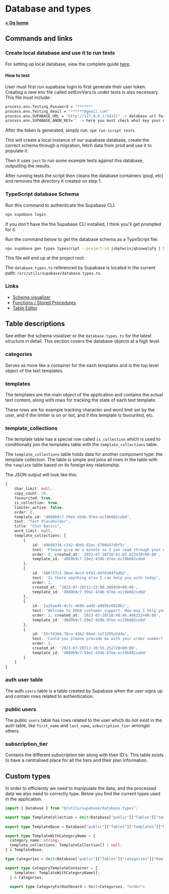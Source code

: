 # Database and types

**[< Go home](/)**

## Commands and links

### Create local database and use it to run tests

For setting up local database, view the complete guide [here](./local-db-steps/).

#### How to test

User must first run supabase login to first generate their user token.
Creating a new env file called setEnvVars.ts under tests is also necessary. This file must include:

```bash
process.env.Testing_Password = "******"
process.env.Testing_Email = "******@gmail.com"
process.env.SUPABASE_URL = "http://127.0.0.1:54321" -> database url for the newly created database
process.env.SUPABASE_ANON_KEY='' -> here you must check what key your database generates for you. This happens when running the script for the first time.
```

After the token is generated, simply run:
`npm run-script tests`

This will create a local instance of our supabase database, create the correct schema through a migration, fetch data from prod and use it to populate it.

Then it uses `jest` to run some example tests against this database, outputting the results.

After running tests the script then cleans the database containers (psql, etc) and removes the directory it created on step 1.

### TypeScript database Schema

Run this command to authenticate the Supabase CLI:

```bash
npx supabase login
```

If you don't have the the Supabase CLI installed, I think you'll get prompted for it.

Run the command below to get the database schema as a TypeScript file:

```bash
npx supabase gen types typescript --project-id jvbphwcsxjqbzowqlqfq | Set-Content -Encoding utf8  .\src\utils\supabase\database.types.ts
```

This file will end up at the project root.

The `database.types.ts` referenced by Supabase is located in the current path: `/src/utils/supabase/database.types.ts`.

### Links

* [Schema visualizer](https://supabase.com/dashboard/project/jvbphwcsxjqbzowqlqfq/database/schemas)
* [Functions / Stored Procedures](https://supabase.com/dashboard/project/jvbphwcsxjqbzowqlqfq/database/functions)
* [Table Editor](https://supabase.com/dashboard/project/jvbphwcsxjqbzowqlqfq/editor)

## Table descriptions

See either the schema visializer or the `database.types.ts` for the latest structure in detail. This section covers the database objects at a high level.

### categories

Serves as more like a container for the each templates and is the top level object of the text templates.

### templates

The templates are the main object of the application and contains the actual text content, along with rows for tracking the state of each text template.

These rows are for example tracking character and word limit set by the user, and if the limiter is on or not, and if this template is favourited, etc.

### template_collections

The template table has a special row called `is_collection` which is used to conditionally join the templates table with the `template_collections` table.

The `template_collections` table holds data for another component type: the template collection. The table is simple and joins all rows in the table with the
`template` table based on its foreign key relationship.

The JSON output will look like this:

```ts
{
    char_limit: null,
    copy_count: 30,
    favourited: true,
    is_collection: true,
    limiter_active: false,
    order: 0,
    template_id: "d889b9c7-59e2-434b-97ee-ec19b082cebd",
    text: "Text Placeholder",
    title: "Chat Basics",
    word_limit: null,
    template_collections: [
        {
            id: 'd0b88334-c142-4bb5-82ec-5700b37d9f5c', 
            text: 'Please give me a minute so I can read through your query.', 
            order: 0, created_at: '2023-07-28T10:41:03.822438+00:00', 
            template_id: 'd889b9c7-59e2-434b-97ee-ec19b082cebd'
        },
        {
            id: '586737c2-36ee-4ec4-bf81-d4f03047adb2', 
            text: 'Is there anything else I can help you with today', 
            order: 1, 
            created_at: '2023-07-28T11:22:08.368939+00:00', 
            template_id: 'd889b9c7-59e2-434b-97ee-ec19b082cebd'
        },
        {
            id: '1a25ae45-dcfc-4690-add5-a995bc6810bc', 
            text: 'Welcome to IKEA customer support. How may I help you today?', 
            order: 2, created_at: '2023-07-28T10:40:46.486223+00:00', 
            template_id: 'd889b9c7-59e2-434b-97ee-ec19b082cebd'
        },
        {
            id: '55cfd3b6-70ca-43b2-86e6-1e73295e2dda', 
            text: 'Could you please provide me with your order number?', 
            order: 3, 
            created_at: '2023-07-28T11:20:55.252728+00:00', 
            template_id: 'd889b9c7-59e2-434b-97ee-ec19b082cebd'
        }
    ]
}
```

### auth user table

The auth `users` table is a table created by Supabase when the user signs up and contain rows related to authentication.

### public users

The public `users` table has rows related to the user which do not exist in the auth table, like `first_name` and `last_name`, `subscription_tier` amongst others.

### subscription_tier

Contains the different subscription tier along with their ID's. This table exists to have a centralised place for all the tiers and their plan information.

## Custom types

In order to efficiently we need to manipulate the data, and the processed data we also need to correctly type. Below you find the current types used in the application.

```ts
import { Database } from "@/utils/supabase/database.types";

export type TemplateCollection = Omit<Database["public"]["Tables"]["template_collections"]["Row"], "created_at">
  
export type TemplateBase = Database["public"]["Tables"]["templates"]["Row"]

export type TemplateWithCategoryName = {
  category_name: string;
  template_collections: TemplateCollection[] | null;
} & TemplateBase;

type Categories = Omit<Database["public"]["Tables"]["categories"]["Row"], "user_id">

export type CategoryTemplateContainer = {
    templates: TemplateWithCategoryName[];
  } & Categories;
  
  export type CategoryForDashboard = Omit<Categories, "order">
```
